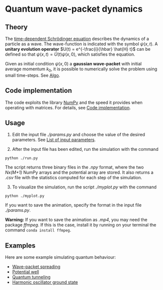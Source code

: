 # Quantum wave-packet dynamics


## Theory 
The [time-dependent Schrödinger equation](https://en.wikipedia.org/wiki/Schr%C3%B6dinger_equation) describes the dynamics of a particle as a wave. The wave-function is indicated with the symbol $\psi(x, t)$. A **unitary evolution operator** $U(t) = e^{-\frac{i}{\hbar} \hat{H} t}$ can be defined so that $\psi(x, t) = \hat{U}(t) \psi(x, 0)$, which satisfies the equation.

Given as initial condition $\psi(x, 0)$ a **gaussian wave-packet** with initial average momentum $k_0$, it is possible to numerically solve the problem using small time-steps. See [Algo](./soft4applied/blob/master/INFO/ALGO.md).

## Code implementation
The code exploits the library [NumPy](https://numpy.org/) and the speed it provides when operating
with matrices. For details, see [Code implementation](./INFO/IMPL.md).


## Usage
1. Edit the input file _./params.py_ and choose the value of the desired parameters. See [List of input parameters](./INFO/PARAMS.md).

2. After the input file has been edited, run the simulation with the command
```
python ./run.py
```
The script returns three binary files in the _.npy_ format, where the two _Nx(M+1)_ NumPy arrays and the potential array are stored. 
It also returns a _.csv_ file with the statistics computed for each step of the simulation.


3. To visualize the simulation, run the script _./myplot.py_ with the command
```
python ./myplot.py
```
If you want to save the animation, specify the format in the input file _./params.py_.

**Warning:** If you want to save the animation as _.mp4_, you may need the package _ffmpeg_.
If this is the case, install it by running on your terminal the command `conda install ffmpeg`.

## Examples

Here are some example simulating quantum behaviour:

* [Wave-packet spreading](examples/spreading.md)
* [Potential well](examples/well.md)
* [Quantum tunneling](examples/tunnel.md)
* [Harmonic oscillator ground state](examples/oscill.md)